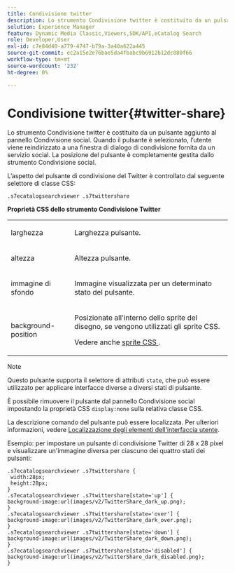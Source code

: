 ```yaml
---
title: Condivisione twitter
description: Lo strumento Condivisione twitter è costituito da un pulsante aggiunto al pannello Condivisione social. Quando il pulsante è selezionato, l’utente viene reindirizzato a una finestra di dialogo di condivisione fornita da un servizio social. La posizione del pulsante è completamente gestita dallo strumento Condivisione social.
solution: Experience Manager
feature: Dynamic Media Classic,Viewers,SDK/API,eCatalog Search
role: Developer,User
exl-id: c7e84d40-a779-4747-b79a-3a40a622a445
source-git-commit: ec2a15e2e76bae5da4fbabc9b6912b12dc080f66
workflow-type: tm+mt
source-wordcount: '232'
ht-degree: 0%

---
```


# Condivisione twitter{#twitter-share}

Lo strumento Condivisione twitter è costituito da un pulsante aggiunto al pannello Condivisione social. Quando il pulsante è selezionato, l’utente viene reindirizzato a una finestra di dialogo di condivisione fornita da un servizio social. La posizione del pulsante è completamente gestita dallo strumento Condivisione social.

<!--<a id="section_ADDF98E91AF24F618289D1682A5FB13A"></a>-->

L’aspetto del pulsante di condivisione del Twitter è controllato dal seguente selettore di classe CSS:

```
.s7ecatalogsearchviewer .s7twittershare
```

**Proprietà CSS dello strumento Condivisione Twitter**

<table id="table_C48C56E696304C9BAFEE71BA9EA9A174"> 
 <tbody> 
  <tr> 
   <td colname="col1"> <p> <span class="codeph"> larghezza </span> </p> </td> 
   <td colname="col2"> <p>Larghezza pulsante. </p> </td> 
  </tr> 
  <tr> 
   <td colname="col1"> <p> <span class="codeph"> altezza </span> </p> </td> 
   <td colname="col2"> <p>Altezza pulsante. </p> </td> 
  </tr> 
  <tr> 
   <td colname="col1"> <p> <span class="codeph"> immagine di sfondo </span> </p> </td> 
   <td colname="col2"> <p> Immagine visualizzata per un determinato stato del pulsante. </p> </td> 
  </tr> 
  <tr> 
   <td colname="col1"> <p> <span class="codeph"> background-position </span> </p> </td> 
   <td colname="col2"> <p> Posizionate all'interno dello sprite del disegno, se vengono utilizzati gli sprite CSS. </p> <p>Vedere anche <a href="../../../c-html5-s7-aem-asset-viewers/c-html5-ecatsearch-viewer-about/c-html5-ecatsearch-viewer-customizingviewer/c-html5-ecatsearch-viewer-customizingviewer.md#section-9d570f95eb2443aca74c1b02f6e89aff" format="dita" scope="local"> sprite CSS </a>. </p> </td> 
  </tr> 
 </tbody> 
</table>

>[!NOTE]
>
>Questo pulsante supporta il selettore di attributi `state`, che può essere utilizzato per applicare interfacce diverse a diversi stati di pulsante.

È possibile rimuovere il pulsante dal pannello Condivisione social impostando la proprietà CSS `display:none` sulla relativa classe CSS.

La descrizione comando del pulsante può essere localizzata. Per ulteriori informazioni, vedere [Localizzazione degli elementi dell&#39;interfaccia utente](../../../c-html5-s7-aem-asset-viewers/c-html5-ecatsearch-viewer-about/c-html5-ecatsearch-viewer-localization.md#concept-cbfc39344c494eb7b9f6a272cff0cc74).

Esempio: per impostare un pulsante di condivisione Twitter di 28 x 28 pixel e visualizzare un&#39;immagine diversa per ciascuno dei quattro stati dei pulsanti:

```
.s7ecatalogsearchviewer .s7twittershare { 
 width:28px; 
 height:28px; 
} 
.s7ecatalogsearchviewer .s7twittershare[state='up'] { 
background-image:url(images/v2/TwitterShare_dark_up.png); 
} 
.s7ecatalogsearchviewer .s7twittershare[state='over'] { 
background-image:url(images/v2/TwitterShare_dark_over.png); 
} 
.s7ecatalogsearchviewer .s7twittershare[state='down'] { 
background-image:url(images/v2/TwitterShare_dark_down.png); 
} 
.s7ecatalogsearchviewer .s7twittershare[state='disabled'] { 
background-image:url(images/v2/TwitterShare_dark_disabled.png); 
}
```
